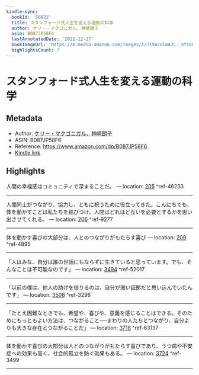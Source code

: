 ```yaml
---
kindle-sync:
  bookId: '50822'
  title: スタンフォード式人生を変える運動の科学
  author: ケリー・マクゴニガル、神崎朗子
  asin: B087JP58F6
  lastAnnotatedDate: '2022-12-27'
  bookImageUrl: 'https://m.media-amazon.com/images/I/71VncolmA7L._SY160.jpg'
  highlightsCount: 7
---
```

# スタンフォード式人生を変える運動の科学
## Metadata
* Author: [ケリー・マクゴニガル、神崎朗子](https://www.amazon.comundefined)
* ASIN: B087JP58F6
* Reference: https://www.amazon.com/dp/B087JP58F6
* [Kindle link](kindle://book?action=open&asin=B087JP58F6)

## Highlights
人間の幸福感はコミュニティで深まることだ。 — location: [205](kindle://book?action=open&asin=B087JP58F6&location=205) ^ref-46233

---
人間同士がつながり、協力し、ともに祝うために役立ってきた。こんにちでも、体を動かすことは私たちを結びつけ、人間はどれほど互いを必要とするかを思い出させてくれる。 — location: [206](kindle://book?action=open&asin=B087JP58F6&location=206) ^ref-9277

---
体を動かす喜びの大部分は、人とのつながりがもたらす喜び — location: [209](kindle://book?action=open&asin=B087JP58F6&location=209) ^ref-4895

---
「人はみな、自分は誰の世話にもならずに生きていると思っています。でも、そんなことは不可能なのです」 — location: [3494](kindle://book?action=open&asin=B087JP58F6&location=3494) ^ref-52017

---
「以前の僕は、他人の助けを借りるのは、自分が弱い証拠だと思い込んでいたんです」 — location: [3508](kindle://book?action=open&asin=B087JP58F6&location=3508) ^ref-3296

---
「たとえ困難なときでも、希望や、喜びや、意義を感じることはできる。そのためにもっともよい方法は、つながること──まわりの人たちとつながり、自分よりも大きな存在とつながることだ」 — location: [3718](kindle://book?action=open&asin=B087JP58F6&location=3718) ^ref-63137

---
体を動かす喜びの大部分は人とのつながりがもたらす喜びであり、うつ病や不安症への効果も高く、社会的孤立を防ぐ効果もある。 — location: [3724](kindle://book?action=open&asin=B087JP58F6&location=3724) ^ref-3499

---
